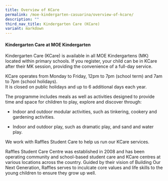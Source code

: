 ```yaml
---
title: Overview of KCare
permalink: /moe-kindergarten-casuarina/overview-of-kcare/
description: ""
third_nav_title: Kindergarten Care (KCare)
variant: markdown
---
```

#### Kindergarten Care at MOE Kindergarten

Kindergarten Care (KCare) is available in all MOE Kindergartens (MK) located within primary schools. If you register, your child can be in KCare after their MK session, providing the convenience of a full-day service.  
  
KCare operates from Monday to Friday, 12pm to 7pm (school term) and 7am to 7pm (school holidays).  
It is closed on public holidays and up to 6 additional days each year.  

The programme includes meals as well as activities designed to provide time and space for children to play, explore and discover through:  

* Indoor and outdoor modular activities, such as tinkering, cookery and gardening activities.

* Indoor and outdoor play, such as dramatic play, and sand and water play.



We work with Raffles Student Care to help us run our KCare services.  
  
Raffles Student Care Centre was established in 2008 and has been operating community and school-based student care and KCare centres at various locations across the country. Guided by their vision of Building Our Next Generation, Raffles serves to inculcate core values and life skills to the young children to ensure they grow up well.